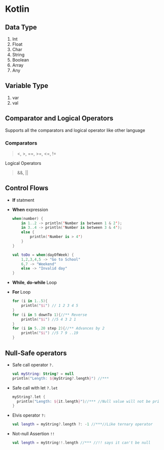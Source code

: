 # Kotlin



## Data Type

1. Int
2. Float
3. Char
4. String
5. Boolean
6. Array
7. Any

## Variable Type

1. var
2. val

## Comparator and Logical Operators

Supports all the comparators and logical operator like other language

### Comparators

> <, >, ==, >=, <=, !=

Logical Operators

> &&, ||

## Control Flows

- **If** statment

- **When** expression

  ```kotlin
  when(number) {
      in 1..2 -> println('Number is between 1 & 2');
      in 3..4 -> println('Number is between 3 & 4');
      else {
          println('Number is > 4')
      }
  }
  
  val toDo = when(dayOfWeek) {
      1,2,3,4,5 -> "Go to School"
      6,7 -> "Weekend"
      else -> "Invalid day"
  }
  ```

  

- **While**, **do-while** Loop

- **For** Loop

  ```kotlin
  for (i in 1..5){
      println("$i") // 1 2 3 4 5
  }
  for (i in 5 downTo 1){//** Reverse
      println("$i") //5 4 3 2 1
  }
  for (i in 5..20 step 2){//** Advances by 2
      println("$i") //5 7 9 ..19
  }
  ```

  

## Null-Safe operators

- Safe call operator `?.`

  ```kotlin
  val myString: String? = null
  println("Length: ${myString?.length}") //***
  ```

  

- Safe call with let `?.let`

  ```kotlin
  myString?.let {
  	println("Length: ${it.length}")//*** //Null value will not be printed
  }
  ```

  

- Elvis operator `?:`

  ```kotlin
  val length = myString?.length ?: -1 //***//Like ternary operator
  ```

  

- Not-null Assertion `!!` 

  ```kotlin
  val length = myString!!.length //*** //!! says it can't be null
  ```

  